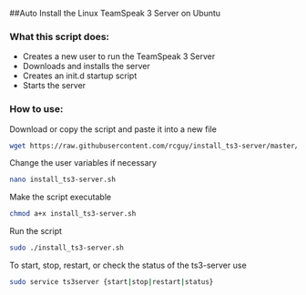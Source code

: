 ##Auto Install the Linux TeamSpeak 3 Server on Ubuntu
### What this script does:
- Creates a new user to run the TeamSpeak 3 Server
- Downloads and installs the server
- Creates an init.d startup script
- Starts the server

### How to use:
Download or copy the script and paste it into a new file
```bash
wget https://raw.githubusercontent.com/rcguy/install_ts3-server/master/install_ts3-server.sh
```
Change the user variables if necessary
```bash
nano install_ts3-server.sh
```
Make the script executable
```bash
chmod a+x install_ts3-server.sh
```
Run the script
```bash
sudo ./install_ts3-server.sh
```
To start, stop, restart, or check the status of the ts3-server use
```bash
sudo service ts3server {start|stop|restart|status}
```
